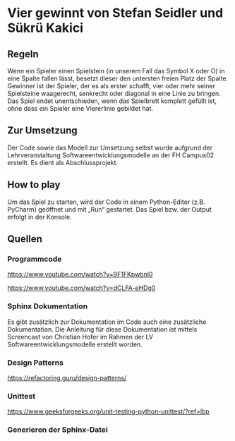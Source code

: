 # Vier gewinnt von Stefan Seidler und Sükrü Kakici

## Regeln
Wenn ein Spieler einen Spielstein (in unserem Fall das Symbol X oder O) in eine Spalte fallen lässt, besetzt dieser den untersten freien Platz der Spalte. Gewinner ist der Spieler, der es als erster schafft, vier oder mehr seiner Spielsteine waagerecht, senkrecht oder diagonal in eine Linie zu bringen. Das Spiel endet unentschieden, wenn das Spielbrett komplett gefüllt ist, ohne dass ein Spieler eine Viererlinie gebildet hat. 

## Zur Umsetzung
Der Code sowie das Modell zur Umsetzung selbst wurde aufgrund der Lehrveranstaltung Softwareentwicklungsmodelle an der FH Campus02 erstellt. Es dient als Abschlussprojekt.

## How to play
Um das Spiel zu starten, wird der Code in einem Python-Editor (z.B. PyCharm) geöffnet und mit „Run“ gestartet. Das Spiel bzw. der Output erfolgt in der Konsole. 

## Quellen
### Programmcode
https://www.youtube.com/watch?v=9F1FKpwbnl0

https://www.youtube.com/watch?v=dCLFA-eHDg0
### Sphinx Dokumentation
Es gibt zusätzlich zur Dokumentation im Code auch eine zusätzliche Dokumentation.
Die Anleitung für diese Dokumentation ist mittels Screencast von Christian Hofer im Rahmen der LV Softwareentwicklungsmodelle erstellt worden.
### Design Patterns
https://refactoring.guru/design-patterns/
### Unittest
https://www.geeksforgeeks.org/unit-testing-python-unittest/?ref=lbp
### Generieren der Sphinx-Datei
